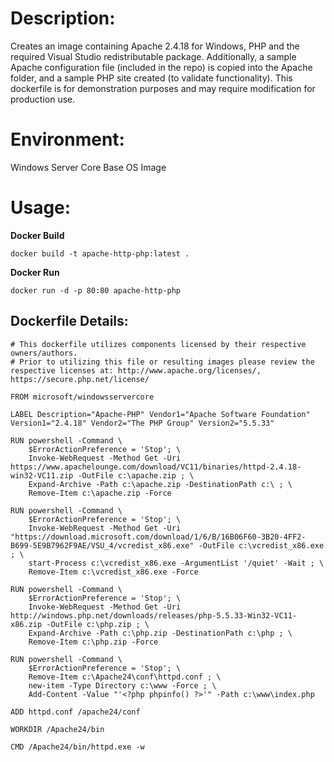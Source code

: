 # Description:

Creates an image containing Apache 2.4.18 for Windows, PHP and the required Visual Studio redistributable package. Additionally, a sample Apache configuration file (included in the repo) is copied into the Apache folder, and a sample PHP site created (to validate functionality). This dockerfile is for demonstration purposes and may require modification for production use. 

# Environment:

Windows Server Core Base OS Image

# Usage:

**Docker Build**

```
docker build -t apache-http-php:latest .
```

**Docker Run** 

```
docker run -d -p 80:80 apache-http-php
```


## Dockerfile Details:
```
# This dockerfile utilizes components licensed by their respective owners/authors.
# Prior to utilizing this file or resulting images please review the respective licenses at: http://www.apache.org/licenses/, https://secure.php.net/license/

FROM microsoft/windowsservercore

LABEL Description="Apache-PHP" Vendor1="Apache Software Foundation" Version1="2.4.18" Vendor2="The PHP Group" Version2="5.5.33"

RUN powershell -Command \
	$ErrorActionPreference = 'Stop'; \
	Invoke-WebRequest -Method Get -Uri https://www.apachelounge.com/download/VC11/binaries/httpd-2.4.18-win32-VC11.zip -OutFile c:\apache.zip ; \
	Expand-Archive -Path c:\apache.zip -DestinationPath c:\ ; \
	Remove-Item c:\apache.zip -Force

RUN powershell -Command \
	$ErrorActionPreference = 'Stop'; \
   	Invoke-WebRequest -Method Get -Uri "https://download.microsoft.com/download/1/6/B/16B06F60-3B20-4FF2-B699-5E9B7962F9AE/VSU_4/vcredist_x86.exe" -OutFile c:\vcredist_x86.exe ; \
   	start-Process c:\vcredist_x86.exe -ArgumentList '/quiet' -Wait ; \
   	Remove-Item c:\vcredist_x86.exe -Force

RUN powershell -Command \
	$ErrorActionPreference = 'Stop'; \
	Invoke-WebRequest -Method Get -Uri http://windows.php.net/downloads/releases/php-5.5.33-Win32-VC11-x86.zip -OutFile c:\php.zip ; \
	Expand-Archive -Path c:\php.zip -DestinationPath c:\php ; \
	Remove-Item c:\php.zip -Force

RUN powershell -Command \
	$ErrorActionPreference = 'Stop'; \
	Remove-Item c:\Apache24\conf\httpd.conf ; \
	new-item -Type Directory c:\www -Force ; \
	Add-Content -Value "'<?php phpinfo() ?>'" -Path c:\www\index.php

ADD httpd.conf /apache24/conf

WORKDIR /Apache24/bin

CMD /Apache24/bin/httpd.exe -w
```

